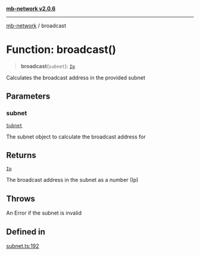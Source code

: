 [**mb-network v2.0.6**](../README.md)

***

[mb-network](../README.md) / broadcast

# Function: broadcast()

> **broadcast**(`subnet`): [`Ip`](../type-aliases/Ip.md)

Calculates the broadcast address in the provided subnet

## Parameters

### subnet

[`Subnet`](../interfaces/Subnet.md)

The subnet object to calculate the broadcast address for

## Returns

[`Ip`](../type-aliases/Ip.md)

The broadcast address in the subnet as a number (Ip)

## Throws

An Error if the subnet is invalid

## Defined in

[subnet.ts:192](https://github.com/mbachmann97/mb-network/blob/5e5222ea7151abcf5275f0e1cf330bb7ec4668ba/src/subnet.ts#L192)
